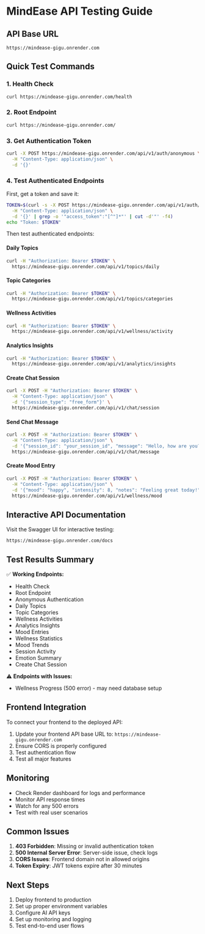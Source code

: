# MindEase API Testing Guide

## API Base URL
```
https://mindease-gigu.onrender.com
```

## Quick Test Commands

### 1. Health Check
```bash
curl https://mindease-gigu.onrender.com/health
```

### 2. Root Endpoint
```bash
curl https://mindease-gigu.onrender.com/
```

### 3. Get Authentication Token
```bash
curl -X POST https://mindease-gigu.onrender.com/api/v1/auth/anonymous \
  -H "Content-Type: application/json" \
  -d '{}'
```

### 4. Test Authenticated Endpoints

First, get a token and save it:
```bash
TOKEN=$(curl -s -X POST https://mindease-gigu.onrender.com/api/v1/auth/anonymous \
  -H "Content-Type: application/json" \
  -d '{}' | grep -o '"access_token":"[^"]*"' | cut -d'"' -f4)
echo "Token: $TOKEN"
```

Then test authenticated endpoints:

#### Daily Topics
```bash
curl -H "Authorization: Bearer $TOKEN" \
  https://mindease-gigu.onrender.com/api/v1/topics/daily
```

#### Topic Categories
```bash
curl -H "Authorization: Bearer $TOKEN" \
  https://mindease-gigu.onrender.com/api/v1/topics/categories
```

#### Wellness Activities
```bash
curl -H "Authorization: Bearer $TOKEN" \
  https://mindease-gigu.onrender.com/api/v1/wellness/activity
```

#### Analytics Insights
```bash
curl -H "Authorization: Bearer $TOKEN" \
  https://mindease-gigu.onrender.com/api/v1/analytics/insights
```

#### Create Chat Session
```bash
curl -X POST -H "Authorization: Bearer $TOKEN" \
  -H "Content-Type: application/json" \
  -d '{"session_type": "free_form"}' \
  https://mindease-gigu.onrender.com/api/v1/chat/session
```

#### Send Chat Message
```bash
curl -X POST -H "Authorization: Bearer $TOKEN" \
  -H "Content-Type: application/json" \
  -d '{"session_id": "your_session_id", "message": "Hello, how are you?"}' \
  https://mindease-gigu.onrender.com/api/v1/chat/message
```

#### Create Mood Entry
```bash
curl -X POST -H "Authorization: Bearer $TOKEN" \
  -H "Content-Type: application/json" \
  -d '{"mood": "happy", "intensity": 8, "notes": "Feeling great today!"}' \
  https://mindease-gigu.onrender.com/api/v1/wellness/mood
```

## Interactive API Documentation

Visit the Swagger UI for interactive testing:
```
https://mindease-gigu.onrender.com/docs
```

## Test Results Summary

✅ **Working Endpoints:**
- Health Check
- Root Endpoint
- Anonymous Authentication
- Daily Topics
- Topic Categories
- Wellness Activities
- Analytics Insights
- Mood Entries
- Wellness Statistics
- Mood Trends
- Session Activity
- Emotion Summary
- Create Chat Session

⚠️ **Endpoints with Issues:**
- Wellness Progress (500 error) - may need database setup

## Frontend Integration

To connect your frontend to the deployed API:

1. Update your frontend API base URL to: `https://mindease-gigu.onrender.com`
2. Ensure CORS is properly configured
3. Test authentication flow
4. Test all major features

## Monitoring

- Check Render dashboard for logs and performance
- Monitor API response times
- Watch for any 500 errors
- Test with real user scenarios

## Common Issues

1. **403 Forbidden**: Missing or invalid authentication token
2. **500 Internal Server Error**: Server-side issue, check logs
3. **CORS Issues**: Frontend domain not in allowed origins
4. **Token Expiry**: JWT tokens expire after 30 minutes

## Next Steps

1. Deploy frontend to production
2. Set up proper environment variables
3. Configure AI API keys
4. Set up monitoring and logging
5. Test end-to-end user flows 
